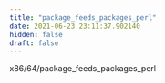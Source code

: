 ```yaml
---
title: "package_feeds_packages_perl"
date: 2021-06-23 23:11:37.902140
hidden: false
draft: false
---
```


x86/64/package_feeds_packages_perl

